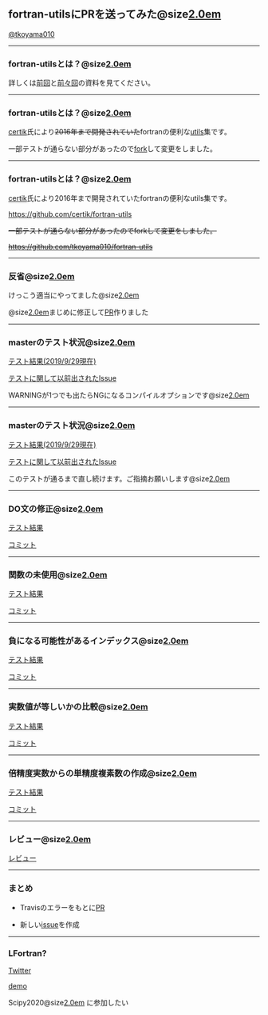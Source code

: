 ## fortran-utilsにPRを送ってみた@size[2.0em](🤠) 
[@tkoyama010](https://twitter.com/tkoyama010)

---

### fortran-utilsとは？@size[2.0em](🤠) 

詳しくは[前回](https://gitpitch.com/tkoyama010/modernfortran-tkoyama010/modernfortran.f02#/)と[前々回](https://gitpitch.com/tkoyama010/modernfortran-tkoyama010/modernfortran.f01#/)の資料を見てください。

---

### fortran-utilsとは？@size[2.0em](🤠) 

[certik](https://github.com/certik)氏により~~2016年まで開発されていた~~fortranの便利な[utils](
https://github.com/certik/fortran-utils)集です。

一部テストが通らない部分があったので[fork](https://github.com/tkoyama010/fortran-utils)して変更をしました。

---

### fortran-utilsとは？@size[2.0em](🤠) 

[certik](https://github.com/certik)氏により2016年まで開発されていたfortranの便利なutils集です。

https://github.com/certik/fortran-utils

~~一部テストが通らない部分があったのでforkして変更をしました。~~

~~https://github.com/tkoyama010/fortran-utils~~

---

### 反省@size[2.0em](🙇) 

けっこう適当にやってました@size[2.0em](💦)

@size[2.0em](👼)まじめに修正して[PR](https://github.com/certik/fortran-utils/pull/24)作りました

---

### masterのテスト状況@size[2.0em](🤔) 

[テスト結果(2019/9/29現在)](https://github.com/tkoyama010/fortran-utils/runs/232185941)

[テストに関して以前出されたIssue](https://github.com/certik/fortran-utils/issues/19)

WARNINGが1つでも出たらNGになるコンパイルオプションです@size[2.0em](😱) 

---

### masterのテスト状況@size[2.0em](🤔) 

[テスト結果(2019/9/29現在)](https://github.com/tkoyama010/fortran-utils/runs/232185941)

[テストに関して以前出されたIssue](https://github.com/certik/fortran-utils/issues/19)

このテストが通るまで直し続けます。ご指摘お願いします@size[2.0em](🙇) 

---

### DO文の修正@size[2.0em](🏃) 

[テスト結果](https://github.com/tkoyama010/fortran-utils/runs/232207124)

[コミット](https://github.com/tkoyama010/fortran-utils/commit/1995866a2b802476838dbee847a6fe4f7e60c249)

---

### 関数の未使用@size[2.0em](🏃) 

[テスト結果](https://github.com/tkoyama010/fortran-utils/runs/232207124)

[コミット](https://github.com/tkoyama010/fortran-utils/commit/5e3ac66a3be635819f4d1be6a84bcb878da3a4d8)

---

### 負になる可能性があるインデックス@size[2.0em](🏃) 

[テスト結果](https://travis-ci.com/tkoyama010/fortran-utils/builds/128721873)

[コミット](https://github.com/tkoyama010/fortran-utils/commit/c4c39f6a9fc64638f99f1c0f554ff0b3128bf9d9)

---

### 実数値が等しいかの比較@size[2.0em](🏃) 

[テスト結果](https://github.com/tkoyama010/fortran-utils/runs/236940764)

[コミット](https://github.com/tkoyama010/fortran-utils/commit/bcbdd5dc10da180db00c001a64215928006183bd)

---

### 倍精度実数からの単精度複素数の作成@size[2.0em](🏃) 

[テスト結果](https://github.com/tkoyama010/fortran-utils/runs/239593677)

[コミット](https://github.com/tkoyama010/fortran-utils/commit/1ea516cb35924167d16d9ecab72a9339ce9bd0ce)

---

### レビュー@size[2.0em](👨‍💻) 

[レビュー](https://github.com/certik/fortran-utils/pull/24)

---

### まとめ

- Travisのエラーをもとに[PR](https://github.com/certik/fortran-utils/pull/24/files)

- 新しい[issue](https://github.com/certik/fortran-utils/issues/25)を作成

---

### LFortran?

[Twitter](https://twitter.com/OndrejCertik/status/1150507549822558208)

[demo](https://lfortran.org/)

Scipy2020@size[2.0em](🇺🇸) に参加したい
